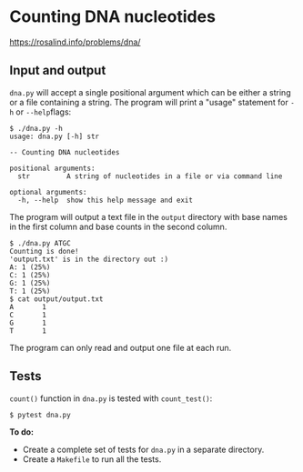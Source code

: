 # Counting DNA nucleotides
https://rosalind.info/problems/dna/

## Input and output
`dna.py` will accept a single positional argument which can be either a string or a file containing a string.
The program will print a "usage" statement for `-h` or `--help`flags:


```
$ ./dna.py -h
usage: dna.py [-h] str

-- Counting DNA nucleotides

positional arguments:
  str         A string of nucleotides in a file or via command line

optional arguments:
  -h, --help  show this help message and exit

```

The program will output a text file in the `output` directory with base names in the first column and base counts in the second column.

```
$ ./dna.py ATGC
Counting is done!
'output.txt' is in the directory out :)
A: 1 (25%)
C: 1 (25%)
G: 1 (25%)
T: 1 (25%)
$ cat output/output.txt 
A       1
C       1
G       1
T       1
```
The program can only read and output one file at each run.

## Tests
`count()` function in `dna.py` is tested with `count_test()`:

`$ pytest dna.py`


**To do:**

* Create a complete set of tests for `dna.py` in a separate directory.
* Create a `Makefile` to run all the tests.